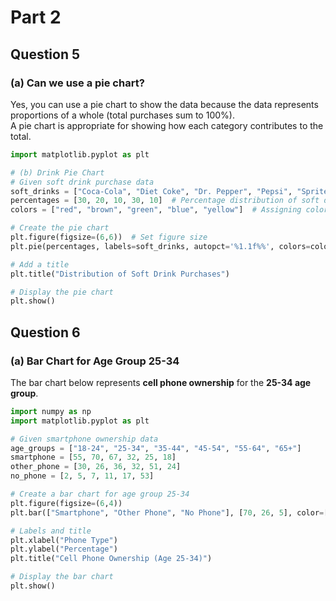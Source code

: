 # Part 2

## Question 5

### (a) Can we use a pie chart?
Yes, you can use a pie chart to show the data because the data represents proportions of a whole (total purchases sum to 100%).  
A pie chart is appropriate for showing how each category contributes to the total.

```python
import matplotlib.pyplot as plt

# (b) Drink Pie Chart
# Given soft drink purchase data
soft_drinks = ["Coca-Cola", "Diet Coke", "Dr. Pepper", "Pepsi", "Sprite"]
percentages = [30, 20, 10, 30, 10]  # Percentage distribution of soft drinks
colors = ["red", "brown", "green", "blue", "yellow"]  # Assigning colors to each drink

# Create the pie chart
plt.figure(figsize=(6,6))  # Set figure size
plt.pie(percentages, labels=soft_drinks, autopct='%1.1f%%', colors=colors, startangle=140)

# Add a title
plt.title("Distribution of Soft Drink Purchases")

# Display the pie chart
plt.show()
```
## Question 6

### (a) Bar Chart for Age Group 25-34
The bar chart below represents **cell phone ownership** for the **25-34 age group**.

```python
import numpy as np
import matplotlib.pyplot as plt

# Given smartphone ownership data
age_groups = ["18-24", "25-34", "35-44", "45-54", "55-64", "65+"]
smartphone = [55, 70, 67, 32, 25, 18]
other_phone = [30, 26, 36, 32, 51, 24]
no_phone = [2, 5, 7, 11, 17, 53]

# Create a bar chart for age group 25-34
plt.figure(figsize=(6,4))
plt.bar(["Smartphone", "Other Phone", "No Phone"], [70, 26, 5], color=['blue', 'orange', 'gray'])

# Labels and title
plt.xlabel("Phone Type")
plt.ylabel("Percentage")
plt.title("Cell Phone Ownership (Age 25-34)")

# Display the bar chart
plt.show()
```
